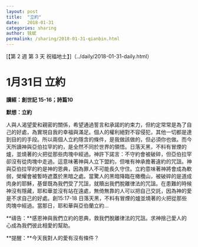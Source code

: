 ```yaml
---
layout: post
title:  "立約"
date:   2018-01-31
categories: sharing
author: 钱斌
permalink: /sharing/2018-01-31-qianbin.html
---
```


[【第 2 週 第 3 天 祝福地土】]（../daily/2018-01-31-daily.html）

1月31日 立約
============

**讀經：創世記 15-16；詩篇10**

**默想：立約**

人與人渴望愛和親密的關係，希望通過誓言和承諾的約束力，但約定常常是為了自己的好處，為實現自我的幸福與滿足。個人的權利絕對不容侵犯，其他一切都是達到目的的手段。所以兩個人立約隱含的條件，是我做該做的，但必須你也做。而今天所讀神與亞伯拉罕的約，是全然不同於世界的領悟。日落天黑，不料有冒煙的爐，並燒著的火把從那些肉塊中經過。神許下諾言：不守約會被破碎，但亞伯拉罕卻沒有從肉塊中走過。這意味著神與人立下盟約，但唯有神承擔著違約的咒詛。神與亞伯拉罕的約是神的恩典，因為罪人不可能長久守住。立約意味著神將會成為軟弱，榮耀會被暫時遮蓋於黑暗之處。當驚人的黑暗降臨在橄欖山，被破碎的是道成肉身的耶穌，基督既為我們受了咒詛，就贖出我們脫離律法的咒詛。在患難的時候神沒有隱藏，耶和華並沒有站在遠處，無倚無靠的人可以把自己交託，因為神的愛是不求自己的好處。創15:17-18 日落天黑，不料有冒煙的爐並燒著的火把從那些肉塊中經過。當那日，耶和華與亞伯蘭立約...

**禱告：**感恩神與我們立約的恩典，救我們脫離律法的咒詛。求神捨己愛人的心成為我們彼此相愛的幫助。

**提醒：**今天我對人的愛有沒有條件？


